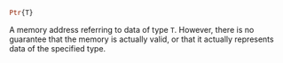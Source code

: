 ```julia
Ptr{T}
```

A memory address referring to data of type `T`.  However, there is no guarantee that the memory is actually valid, or that it actually represents data of the specified type.
